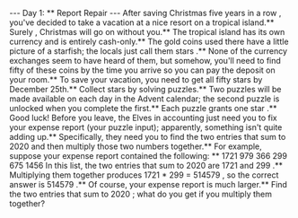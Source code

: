 --- Day 1: ** Report Repair ---
After saving Christmas
five years in a row
, you've decided to take a vacation at a nice resort on a tropical island.**
Surely
, Christmas will go on without you.**
The tropical island has its own currency and is entirely cash-only.**  The gold coins used there have a little picture of a starfish; the locals just call them
stars
.** None of the currency exchanges seem to have heard of them, but somehow, you'll need to find fifty of these coins by the time you arrive so you can pay the deposit on your room.**
To save your vacation, you need to get all
fifty stars
by December 25th.**
Collect stars by solving puzzles.**  Two puzzles will be made available on each day in the Advent calendar; the second puzzle is unlocked when you complete the first.**  Each puzzle grants
one star
.** Good luck!
Before you leave, the Elves in accounting just need you to fix your
expense report
(your puzzle input); apparently, something isn't quite adding up.**
Specifically, they need you to
find the two entries that sum to
2020
and then multiply those two numbers together.**
For example, suppose your expense report contained the following: **
1721
979
366
299
675
1456
In this list, the two entries that sum to
2020
are
1721
and
299
.** Multiplying them together produces
1721 * 299 = 514579
, so the correct answer is
514579
.**
Of course, your expense report is much larger.**
Find the two entries that sum to
2020
; what do you get if you multiply them together?
